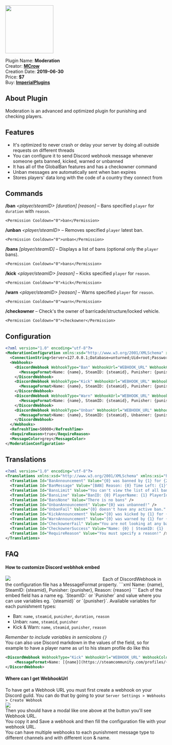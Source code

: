 <img src="/assets/images/Moderation.png" width="150" height="150" />

Plugin Name: **Moderation**  
Creator: [**MCrow**](steamcommunity.com/id/restoremonarchy)  
Creation Date: **2019-06-30**  
Price: **$7**  
Buy: [**ImperialPlugins**](https://imperialplugins.com/Products/Moderation)

## About Plugin
Moderation is an advanced and optimized plugin for punishing and checking players.

## Features
* It's optimized to never crash or delay your server by doing all outside requests on different threads
* You can configure it to send Discord webhook message whenever someone gets banned, kicked, warned or unbanned
* It has all of the GlobalBan features and has a checkowner command
* Unban messages are automatically sent when ban expires
* Stores players' data long with the code of a country they connect from

## Commands
**/ban** *<player/steamID> [duration] [reason]* – Bans specified `player` for `duration` with `reason`.
``` 
<Permission Cooldown="0">ban</Permission>
```
**/unban** *<player/steamID>* – Removes specified `player` latest ban.
``` 
<Permission Cooldown="0">unban</Permission>
```
**/bans** *[player/steamID]* – Displays a list of bans (optional only the `player` bans).
``` 
<Permission Cooldown="0">bans</Permission>
```
**/kick** *<player/steamID> [reason]* – Kicks specified `player` for `reason`.
``` 
<Permission Cooldown="0">kick</Permission>
```
**/warn** *<player/steamID> [reason]* – Warns specified `player` for `reason`.
``` 
<Permission Cooldown="0">warn</Permission>
```
**/checkowner** – Check's the owner of barricade/structure/locked vehicle.
``` 
<Permission Cooldown="0">checkowner</Permission>
```

## Configuration
```xml
<?xml version="1.0" encoding="utf-8"?>
<ModerationConfiguration xmlns:xsd="http://www.w3.org/2001/XMLSchema" xmlns:xsi="http://www.w3.org/2001/XMLSchema-instance">
  <ConnectionString>Server=127.0.0.1;Database=unturned;Uid=root;Password=YOURPASSWORD;</ConnectionString>
  <Webhooks>
    <DiscordWebhook WebhookType="Ban" WebhookUrl="WEBHOOK_URL" WebhookColor="ff0000">
      <MessageFormat>Name: {name}, SteamID: {steamid}, Punisher: {punisher}, Duration: {duration}, Reason: {reason}</MessageFormat>
    </DiscordWebhook>
    <DiscordWebhook WebhookType="Kick" WebhookUrl="WEBHOOK_URL" WebhookColor="f06c00">
      <MessageFormat>Name: {name}, SteamID: {steamid}, Punisher: {punisher}, Reason: {reason}</MessageFormat>
    </DiscordWebhook>
    <DiscordWebhook WebhookType="Warn" WebhookUrl="WEBHOOK_URL" WebhookColor="ffff00">
      <MessageFormat>Name: {name}, SteamID: {steamid}, Punisher: {punisher}, Reason: {reason}</MessageFormat>
    </DiscordWebhook>
    <DiscordWebhook WebhookType="Unban" WebhookUrl="WEBHOOK_URL" WebhookColor="00ff33">
      <MessageFormat>Name: {name}, SteamID: {steamid}, Unbanner: {punisher}</MessageFormat>
    </DiscordWebhook>
  </Webhooks>
  <RefreshTime>50000</RefreshTime>
  <RequireReason>true</RequireReason>
  <MessageColor>grey</MessageColor>
</ModerationConfiguration>
```

## Translations
```xml
<?xml version="1.0" encoding="utf-8"?>
<Translations xmlns:xsd="http://www.w3.org/2001/XMLSchema" xmlns:xsi="http://www.w3.org/2001/XMLSchema-instance">
  <Translation Id="BanAnnouncement" Value="{0} was banned by {1} for {2} for {3}!" />
  <Translation Id="BanMessage" Value="[BAN] Reason: {0} Time Left: {1}" />
  <Translation Id="BansLimit" Value="You can't view the list of all bans in-game, you must log into console or use the website" />
  <Translation Id="BansLine" Value="BanID: {0} PlayerName: {1} PlayerId: {2} PunisherName: {3} PunisherId: {4}" />
  <Translation Id="BansNone" Value="There is no bans" />
  <Translation Id="UnbanAnnouncement" Value="{0} was unbanned!" />
  <Translation Id="UnbanFail" Value="{0} doesn't have any active ban." />
  <Translation Id="KickAnnouncement" Value="{0} was kicked by {1} for {2}" />
  <Translation Id="WarnAnnouncement" Value="{0} was warned by {1} for {2}" />
  <Translation Id="CheckownerFail" Value="You are not looking at any barricade, structure or locked vehicle." />
  <Translation Id="CheckownerSuccess" Value="Name: {0} | SteamID: {1} | IsBanned: {2}" />
  <Translation Id="RequireReason" Value="You must specify a reason!" />
</Translations>
```

## FAQ

#### How to customize Discord webhhok embed  

<img src="/assets/images/moderation/kick-embed.png" style="max-width: 40%; min-width: 300px;" />  
Each of DiscordWebhook in the configuration file has a MessageFormat property.
```xml
<DiscordWebhook WebhookType="Kick" WebhookUrl="WEBHOOK_URL" WebhookColor="f06c00">
    <MessageFormat>Name: {name}, SteamID: {steamid}, Punisher: {punisher}, Reason: {reason}</MessageFormat>
</DiscordWebhook>
```
Each of the embed field has a name eg. `SteamID:` or `Punisher` and value where you can use variables eg. `{steamid}` or `{punisher}`.  
Available variables for each punishment types:  

* Ban: `name`, `steamid`, `punisher`, `duration`, `reason`
* Unban: `name`, `steamid`, `punisher`
* Kick & Warn: `name`, `steamid`, `punisher`, `reason`

*Remember to include variables in semicolons `{}`*  
You can also use Discord markdown in the values of the field, so for example to have a player name as url to his steam profile do like this
```xml
<DiscordWebhook WebhookType="Kick" WebhookUrl="WEBHOOK_URL" WebhookColor="f06c00">
    <MessageFormat>Name: [{name}](https://steamcommunity.com/profiles/{steamid}), SteamID: {steamid}, Punisher: {punisher}, Reason: {reason}</MessageFormat>
</DiscordWebhook>
```

#### Where can I get WebhookUrl
To have get a Webhook URL you must first create a webhook on your Discord guild. You can do that by going to your `Server Settings > Webhooks > Create Webhook`     
<img src="/assets/images/moderation/discord-modal.png" style="max-width: 40%; min-width: 300px;" />  
Then you should have a modal like one above at the button you'll see Webhook URL.  
You copy it and Save a webhook and then fill the configuration file with your webhook URL.  
You can have multiple webhooks to each punishment message type to different channels and with different icon & name.   

